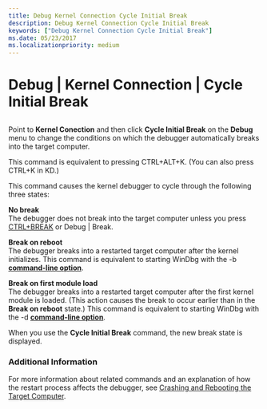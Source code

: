 ```yaml
---
title: Debug Kernel Connection Cycle Initial Break
description: Debug Kernel Connection Cycle Initial Break
keywords: ["Debug Kernel Connection Cycle Initial Break"]
ms.date: 05/23/2017
ms.localizationpriority: medium
---
```


# Debug | Kernel Connection | Cycle Initial Break


## <span id="ddk_debug_kernel_connection_cycle_initial_break_dbg"></span><span id="DDK_DEBUG_KERNEL_CONNECTION_CYCLE_INITIAL_BREAK_DBG"></span>


Point to **Kernel Conection** and then click **Cycle Initial Break** on the **Debug** menu to change the conditions on which the debugger automatically breaks into the target computer.

This command is equivalent to pressing CTRL+ALT+K. (You can also press CTRL+K in KD.)

This command causes the kernel debugger to cycle through the following three states:

<span id="No_break"></span><span id="no_break"></span><span id="NO_BREAK"></span>**No break**  
The debugger does not break into the target computer unless you press [CTRL+BREAK](debug---break.md) or Debug | Break.

<span id="Break_on_reboot"></span><span id="break_on_reboot"></span><span id="BREAK_ON_REBOOT"></span>**Break on reboot**  
The debugger breaks into a restarted target computer after the kernel initializes. This command is equivalent to starting WinDbg with the -b [**command-line option**](windbg-command-line-options.md).

<span id="Break_on_first_module_load"></span><span id="break_on_first_module_load"></span><span id="BREAK_ON_FIRST_MODULE_LOAD"></span>**Break on first module load**  
The debugger breaks into a restarted target computer after the first kernel module is loaded. (This action causes the break to occur earlier than in the **Break on reboot** state.) This command is equivalent to starting WinDbg with the -d [**command-line option**](windbg-command-line-options.md).

When you use the **Cycle Initial Break** command, the new break state is displayed.

### <span id="additional_information"></span><span id="ADDITIONAL_INFORMATION"></span>Additional Information

For more information about related commands and an explanation of how the restart process affects the debugger, see [Crashing and Rebooting the Target Computer](crashing-and-rebooting-the-target-computer.md).

 

 





